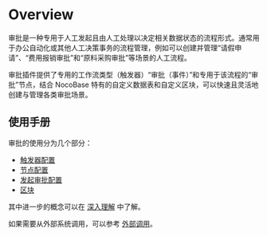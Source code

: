 # Overview

<PluginInfo commercial="true" name="workflow-approval" link="/handbook/workflow-approval"></PluginInfo>

审批是一种专用于人工发起且由人工处理以决定相关数据状态的流程形式。通常用于办公自动化或其他人工决策事务的流程管理，例如可以创建并管理“请假申请”、“费用报销审批”和“原料采购审批”等场景的人工流程。

审批插件提供了专用的工作流类型（触发器）“审批（事件）”和专用于该流程的“审批”节点，结合 NocoBase 特有的自定义数据表和自定义区块，可以快速且灵活地创建与管理各类审批场景。

## 使用手册

审批的使用分为几个部分：

- [触发器配置](./trigger.md)
- [节点配置](./node.md)
- [发起审批配置](./action.md)
- [区块](./block.md)

其中进一步的概念可以在 [深入理解](./advanced.md) 中了解。

如果需要从外部系统调用，可以参考 [外部调用](./http-api.md)。
